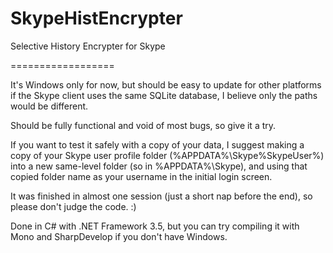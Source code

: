SkypeHistEncrypter
==================

Selective History Encrypter for Skype

==================

It's Windows only for now, but should be easy to update for other platforms if the Skype client uses the same SQLite database, I believe only the paths would be different.

Should be fully functional and void of most bugs, so give it a try.

If you want to test it safely with a copy of your data, I suggest making a copy of your Skype user profile folder (%APPDATA%\Skype\%SkypeUser%\) into a new same-level folder (so in %APPDATA%\Skype\), and using that copied folder name as your username in the initial login screen.

It was finished in almost one session (just a short nap before the end), so please don't judge the code. :)

Done in C# with .NET Framework 3.5, but you can try compiling it with Mono and SharpDevelop if you don't have Windows.